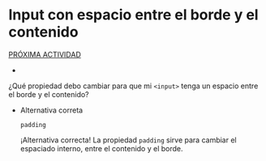 # Input con espacio entre el borde y el contenido

[PRÓXIMA ACTIVIDAD](https://app.aluracursos.com/course/html5-css3-formularios-tablas/task/73821/next)

- [](https://app.aluracursos.com/suggestions/new/html5-css3-formularios-tablas/73821/question)

¿Qué propiedad debo cambiar para que mi `<input>` tenga un espacio entre el borde y el contenido?

- Alternativa correta
    
    `padding`
    
    ¡Alternativa correcta! La propiedad `padding` sirve para cambiar el espaciado interno, entre el contenido y el borde.